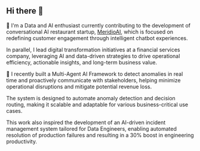 ## Hi there 👋

 🔭 I'm a Data and AI enthusiast currently contributing to the development of conversational AI restaurant startup, [MeridioAI](https://www.meridioai.com/), which is focused on redefining customer engagement through intelligent chatbot experiences.
 
In parallel, I lead digital transformation initiatives at a financial services company, leveraging AI and data-driven strategies to drive operational efficiency, actionable insights, and long-term business value.

🌱 I recently built a Multi-Agent AI Framework to detect anomalies in real time and proactively communicate with stakeholders, helping minimize operational disruptions and mitigate potential revenue loss.

The system is designed to automate anomaly detection and decision routing, making it scalable and adaptable for various business-critical use cases.

This work also inspired the development of an AI-driven incident management system tailored for Data Engineers, enabling automated resolution of production failures and resulting in a 30% boost in engineering productivity.
<!--
**krishnamami/krishnamami** is a ✨ _special_ ✨ repository because its `README.md` (this file) appears on your GitHub profile.

Here are some ideas to get you started:

 🔭 I'm currently exploring Multi Agent frameworks to automate and improve productivity for my team
- 🌱 I’m currently learning ...
- 👯 I’m looking to collaborate on ...
- 🤔 I’m looking for help with ...
- 💬 Ask me about ...
- 📫 How to reach me: ...
- 😄 Pronouns: ...
- ⚡ Fun fact: ...
-->
